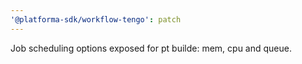 ```yaml
---
'@platforma-sdk/workflow-tengo': patch
---
```


Job scheduling options exposed for pt builde: mem, cpu and queue.
